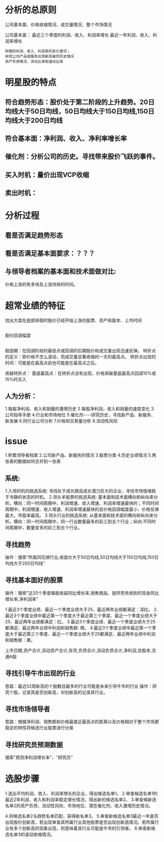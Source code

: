 # 分析的总原则
  公司基本面、价格收缩情况、成交量情况、整个市场情况

  公司基本面：
    最近三个季度的利润、收入、利润率增长
    最近一年利润、收入、利润率增长

    财报的利润、收入、利润率的变化情况；
    研究公司产品或服务出现新突破的历史情况
    资产负债情况、流动比率和速动比率

# 明星股的特点
## 符合趋势形态：股价处于第二阶段的上升趋势。20日均线大于50日均线，50日均线大于150日均线,150日均线大于200日均线
## 符合基本面：净利润、收入、净利率增长率
## 催化剂：分析公司的历史。寻找带来股价飞跃的事件。
## 买入时机：量价出现VCP收缩

## 卖出时机：

# 分析过程
## 看是否满足趋势形态
## 看是否满足基本面要求：？？？ 
## 与领导者档案的基本面和技术面做对比:   
价格上涨的有多快及上涨持续的时间。
# 超常业绩的特征
  找出大盘在底部徘徊时股价已经开始上涨的股票、资产和股本、上市时间

## 
股价回调幅度

## 
稳固期：在回调阶段的最低点或回调的后期股价和成交量出现迅速反弹。
转折点的定义：即价格不怎么波动，而成交量显著收缩的一天的最高点。
转折点出现的时间：可能是在最高点前也可能是在最高点之后。

突破转折点：
基底最高点：在转折点没有出现，价格突破基底最高点回调10%或15%时买入


## 人为分析：
1.每股净利润、收入和销量的激增历史
2.每股净利润、收入和销量的速度变化
3.公司指导手册
4.行业和市场地位
5.催化剂----研究历史，寻找新产品、新服务、新发展
6.同行业公司分析
7.价格和交易量分析
8.流动性风险
# issue
1.积累领导者档案
2.公司新产品、新服务的情况
3.股票分类
4.历史业绩情况
5.两张表的数据如何合并到一张表



## 系统:
1.入场时机的挑选系统: 寻找处于成长期且成长潜力巨大的企业，寻找市场情绪趋于冷静的状态的时机。
2.领头羊股票的挑选系统: 基本面和技术面横向和纵向来分析。横向：同一时间周期中，利润增速、收入增速、利润率增速最快的；不同时间周期中，利润增速、收入增速、利润率增速最快的且价格回调幅度最小、价格反弹最大，市盈率最高。
3.领头行业的挑选系统: 从基本面和技术面的横向和纵向来分析。横向：同一时间周期中，同一行业数量最多的前三到五个行业；纵向:不同时间周期中，数量变多的前三到五个行业。

## 寻找趋势
  操作：搜索“所属同花顺行业,收盘价大于50日均线,50日均线大于150日均线,150日均线大于200日均线”
  
## 寻找基本面好的股票
  操作：搜索"近20个季度每股收益同比增长率,销售商品、提供劳务收到的现金同比增长率,净利润率"
  
  1.最近3个季度业绩、最近一个季度业绩大于25、最近两年业绩都满足：深红。
  2.最近3个季度业绩中最近第一个季度大于最近第三个季度、最近一个季度业绩大于25、最近两年业绩都满足：红。
  3.最近3个季度业绩、最近一个季度业绩大于25都满足、最近两年业绩中利润和销售额: 橙。
  4.最近3个季度业绩中最近第一个季度大于最近第三个季度、最近一个季度业绩大于25都满足、最近两年业绩中利润和销售额：黄。

  上市日期,资产合计,流动资产合计,存货,负债合计,流动负债合计,净利润,总股本,流通A股
  
## 寻找引导牛市出现的行业
思路：最近52周新高的个股数目最多的行业可能是未来引导牛市的行业
操作：研究个股，记录其是否创新高，对创新高的记录其行业。

## 寻找市场领导者
思路：根据净利润、销售额和价格最接近最高点的距离以及价格相对于整个市场更稳定的特性将候选行业股票进行分类

## 寻找研究员预测数据
搜索"预测净利润增长率"、“研究员”

# 选股步骤
1.选出平均利润、收入、利润率增长的企业，得出候选名单1。
2.审查候选名单1的最近2年利润、收入和利润率稳定增长情况，得出新的候选名单2。
3.审查候新选名单2的资产负债、流动性风险、市场地位、潜在催化剂、收入激增历史情况。

4.将候选名单2与趋势名单匹配，获得新名单3。
5.审查新候选名单3最近一年是否出现股价创新高，若出现审查其所属行业其他股票是否出现创新高情况。若所属行业有多个创新高的现象出现，则意味着其行业可能是牛市的引领者。
6.审查新候选名单3的波动收缩情况。
